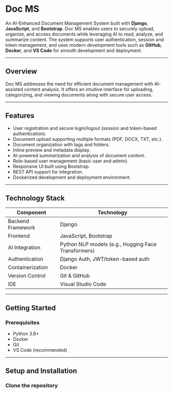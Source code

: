 # Doc MS

An AI-Enhanced Document Management System built with **Django**, **JavaScript**, and **Bootstrap**. Doc MS enables users to securely upload, organize, and access documents while leveraging AI to read, analyze, and summarize content. The system supports user authentication, session and token management, and uses modern development tools such as **GitHub**, **Docker**, and **VS Code** for smooth development and deployment.

---

## Overview

Doc MS addresses the need for efficient document management with AI-assisted content analysis. It offers an intuitive interface for uploading, categorizing, and viewing documents along with secure user access.

---

## Features

- User registration and secure login/logout (session and token-based authentication).  
- Document upload supporting multiple formats (PDF, DOCX, TXT, etc.).  
- Document organization with tags and folders.  
- Inline preview and metadata display.  
- AI-powered summarization and analysis of document content.  
- Role-based user management (basic user and admin).  
- Responsive UI built using Bootstrap.  
- REST API support for integration.  
- Dockerized development and deployment environment.

---

## Technology Stack

| Component          | Technology                         |
|--------------------|----------------------------------|
| Backend Framework   | Django                           |
| Frontend           | JavaScript, Bootstrap             |
| AI Integration     | Python NLP models (e.g., Hugging Face Transformers) |
| Authentication     | Django Auth, JWT/token-based auth |
| Containerization   | Docker                           |
| Version Control    | Git & GitHub                    |
| IDE                | Visual Studio Code                |

---

## Getting Started

### Prerequisites

- Python 3.8+  
- Docker  
- Git  
- VS Code (recommended)

---

## Setup and Installation

### Clone the repository

